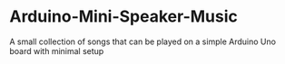 # Arduino-Mini-Speaker-Music
A small collection of songs that can be played on a simple Arduino Uno board with minimal setup
